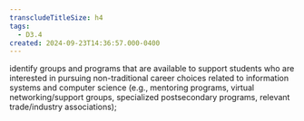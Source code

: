 ```yaml
---
transcludeTitleSize: h4
tags:
  - D3.4
created: 2024-09-23T14:36:57.000-0400
---
```

identify groups and programs that are available to support students who are interested in pursuing non-traditional career choices related to information systems and computer science (e.g., mentoring programs, virtual networking/support groups, specialized postsecondary programs, relevant trade/industry associations);